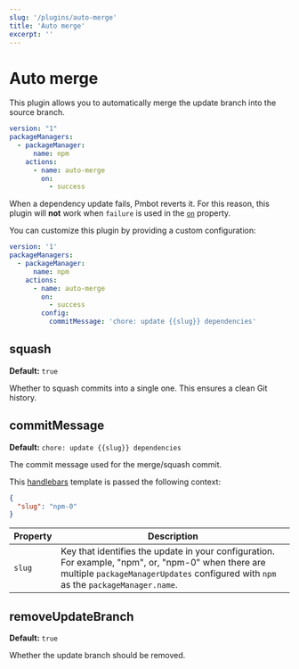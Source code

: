 ```yaml
---
slug: '/plugins/auto-merge'
title: 'Auto merge'
excerpt: ''
---
```


# Auto merge

This plugin allows you to automatically merge the update branch into the source branch.

<div class="code-group" data-props='{ "lineNumbers": ["true"] }'>

````yaml
version: "1"
packageManagers:
  - packageManager:
      name: npm
    actions:
      - name: auto-merge
        on:
          - success
````

</div>

<div class="blockquote" data-props='{ "mod": "warning" }'>

When a dependency update fails, Pmbot reverts it. For this reason, this plugin will **not** work when `failure` is used in the [`on`](https://docs.pmbot.io/pmbot-yml/package-manager-update-config#on) property.  

</div>

You can customize this plugin by providing a custom configuration:

<div class="code-group" data-props='{ "lineNumbers": ["true"] }'>

````yaml
version: '1'
packageManagers:
  - packageManager:
      name: npm
    actions:
      - name: auto-merge
        on:
          - success
        config:
          commitMessage: 'chore: update {{slug}} dependencies'
````

</div>

## squash

**Default:** `true`

Whether to squash commits into a single one. This ensures a clean Git history.

## commitMessage

**Default:** `chore: update {{slug}} dependencies`

The commit message used for the merge/squash commit.

This [handlebars](https://handlebarsjs.com/guide/#what-is-handlebars) template is passed the following context:

<div class="code-group" data-props='{ "lineNumbers": ["true"] }'>

```json
{
  "slug": "npm-0"
}
```

</div>

| Property | Description |
| --- | --- |
| `slug` | Key that identifies the update in your configuration. For example, "npm", or, "npm-0" when there are multiple `packageManagerUpdates` configured with `npm` as the `packageManager.name`. |

## removeUpdateBranch

**Default:** `true`

Whether the update branch should be removed.

